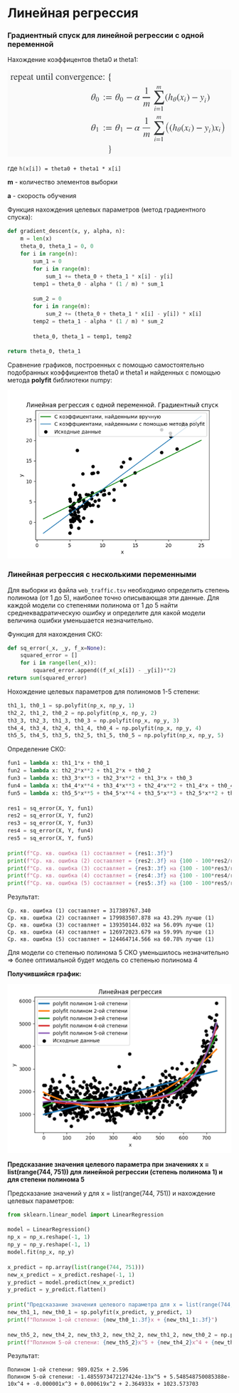# Линейная регрессия
### Градиентный спуск для линейной регрессии с одной переменной
Нахождение коэффицентов theta0 и theta1:

![gradient_descen](./images/gradient_descent.png "Градиентный спуск")


где `h(x[i]) = theta0 + theta1 * x[i]`

**m** - количество элементов выборки

**a** - cкорость обучения

Функция нахождения целевых параметров (метод градиентного спуска):

```Python
def gradient_descent(x, y, alpha, n):
    m = len(x)
    theta_0, theta_1 = 0, 0
    for i in range(n):
        sum_1 = 0
        for i in range(m):
            sum_1 += theta_0 + theta_1 * x[i] - y[i]
        temp1 = theta_0 - alpha * (1 / m) * sum_1

        sum_2 = 0
        for i in range(m):
            sum_2 += (theta_0 + theta_1 * x[i] - y[i]) * x[i]
        temp2 = theta_1 - alpha * (1 / m) * sum_2

        theta_0, theta_1 = temp1, temp2

return theta_0, theta_1
```
Сравнение графиков, построенных с помощью самостоятельно подобранных коэффициентов theta0 и theta1 и найденных с помощью метода **polyfit** библиотеки numpy:

![plot](./images/plot.png)

### Линейная регрессия с несколькими переменными


Для выборки из файла `web_traffic.tsv` необходимо определить степень полинома (от 1 до 5), наиболее точно описывающая эти  данные. Для каждой модели со степенями полинома от 1 до 5 найти  среднеквадратическую ошибку и определите для какой модели величина  ошибки уменьшается незначительно. 

Функция для нахождения СКО:

```Python
def sq_error(_x, _y, f_x=None):
    squared_error = []
    for i in range(len(_x)):
        squared_error.append((f_x(_x[i]) - _y[i])**2)
return sum(squared_error)
```
Нохождение целевых параметров для полиномов 1-5 степени:

```Python
th1_1, th0_1 = sp.polyfit(np_x, np_y, 1)
th2_2, th1_2, th0_2 = np.polyfit(np_x, np_y, 2)
th3_3, th2_3, th1_3, th0_3 = np.polyfit(np_x, np_y, 3)
th4_4, th3_4, th2_4, th1_4, th0_4 = np.polyfit(np_x, np_y, 4)
th5_5, th4_5, th3_5, th2_5, th1_5, th0_5 = np.polyfit(np_x, np_y, 5)
```
Определение СКО:

```Python
fun1 = lambda x: th1_1*x + th0_1
fun2 = lambda x: th2_2*x**2 + th1_2*x + th0_2
fun3 = lambda x: th3_3*x**3 + th2_3*x**2 + th1_3*x + th0_3
fun4 = lambda x: th4_4*x**4 + th3_4*x**3 + th2_4*x**2 + th1_4*x + th0_4
fun5 = lambda x: th5_5*x**5 + th4_5*x**4 + th3_5*x**3 + th2_5*x**2 + th1_5*x + th0_5

res1 = sq_error(X, Y, fun1)
res2 = sq_error(X, Y, fun2)
res3 = sq_error(X, Y, fun3)
res4 = sq_error(X, Y, fun4)
res5 = sq_error(X, Y, fun5)

print(f"Ср. кв. ошибка (1) составляет = {res1:.3f}")
print(f"Ср. кв. ошибка (2) составляет = {res2:.3f} на {100 - 100*res2/res1:.2f}% лучше (1)")
print(f"Ср. кв. ошибка (3) составляет = {res3:.3f} на {100 - 100*res3/res1:.2f}% лучше (1)")
print(f"Ср. кв. ошибка (4) составляет = {res4:.3f} на {100 - 100*res4/res1:.2f}% лучше (1)")
print(f"Ср. кв. ошибка (5) составляет = {res5:.3f} на {100 - 100*res5/res1:.2f}% лучше (1)")

```
Результат:
```
Ср. кв. ошибка (1) составляет = 317389767.340
Ср. кв. ошибка (2) составляет = 179983507.878 на 43.29% лучше (1)
Ср. кв. ошибка (3) составляет = 139350144.032 на 56.09% лучше (1)
Ср. кв. ошибка (4) составляет = 126972023.679 на 59.99% лучше (1)
Ср. кв. ошибка (5) составляет = 124464714.566 на 60.78% лучше (1)
```
Для модели со степенью полинома 5 СКО уменьшилось незначительно => более оптимальной будет модель со степенью полинома 4

**Получившийся график:**

![plot2](./images/plot2.png)

**Предсказание значения целевого параметра при значениях x = list(range(744, 751)) для линейной регрессии (степень полинома 1) и для степени полинома 5**

Предсказание значений y для x = list(range(744, 751)) и нахождение целевых параметров:

```Python
from sklearn.linear_model import LinearRegression

model = LinearRegression()
np_x = np_x.reshape(-1, 1)
np_y = np_y.reshape(-1, 1)
model.fit(np_x, np_y)

x_predict = np.array(list(range(744, 751)))
new_x_predict = x_predict.reshape(-1, 1)
y_predict = model.predict(new_x_predict)
y_predict = y_predict.flatten()

print("Предсказание значения целевого параметра для x = list(range(744, 751))")
new_th1_1, new_th0_1 = sp.polyfit(x_predict, y_predict, 1)
print(f"Полином 1-ой степени: {new_th0_1:.3f}x + {new_th1_1:.3f}")

new_th5_2, new_th4_2, new_th3_2, new_th2_2, new_th1_2, new_th0_2 = np.polyfit(x_predict, y_predict, 5)
print(f"Полином 5-ой степени: {new_th5_2}x^5 + {new_th4_2}x^4 + {new_th3_2:.6f}x^3 + {new_th2_2:.6f}x^2 + {new_th1_2:.6f}x + {new_th0_2:.6f}")
```
Результат:
```
Полином 1-ой степени: 989.025x + 2.596
Полином 5-ой степени: -1.4855973472127424e-13x^5 + 5.548548750085388e-10x^4 + -0.000001x^3 + 0.000619x^2 + 2.364933x + 1023.573703
```
